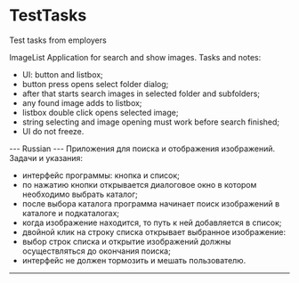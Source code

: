 # TestTasks
Test tasks from employers

ImageList
Application for search and show images.
Tasks and notes:
 - UI: button and listbox;
 - button press opens select folder dialog;
 - after that starts search images in selected folder and subfolders;
 - any found image adds to listbox;
 - listbox double click opens selected image;
 - string selecting and image opening must work before search finished;
 - UI do not freeze.

--- Russian ---
Приложения для поиска и отображения изображений.
Задачи и указания:
 - интерфейс программы: кнопка и список;
 - по нажатию кнопки открывается диалоговое окно в котором необходимо выбрать каталог;
 - после выбора каталога программа начинает поиск изображений в каталоге и подкаталогах;
 - когда изображение находится, то путь к ней добавляется в список;
 - двойной клик на строку списка открывает выбранное изображение:
 - выбор строк списка и открытие изображений должны осуществляться до окончания поиска;
 - интерфейс не должен тормозить и мешать пользователю.
 --- ---
 
